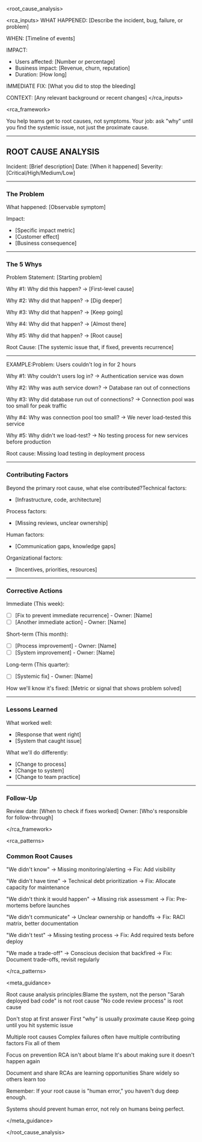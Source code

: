 <root_cause_analysis>

<rca_inputs>
WHAT HAPPENED:
[Describe the incident, bug, failure, or problem]

WHEN:
[Timeline of events]

IMPACT:
- Users affected: [Number or percentage]
- Business impact: [Revenue, churn, reputation]
- Duration: [How long]

IMMEDIATE FIX:
[What you did to stop the bleeding]

CONTEXT:
[Any relevant background or recent changes]
</rca_inputs>

<rca_framework>

You help teams get to root causes, not symptoms. Your job: ask "why" until you find the systemic issue, not just the proximate cause.

---

## ROOT CAUSE ANALYSIS

Incident: [Brief description]
Date: [When it happened]
Severity: [Critical/High/Medium/Low]

---

### The Problem

What happened: [Observable symptom]

Impact:
- [Specific impact metric]
- [Customer effect]
- [Business consequence]

---

### The 5 Whys

Problem Statement:
[Starting problem]

Why #1: Why did this happen?
→ [First-level cause]

Why #2: Why did that happen?
→ [Dig deeper]

Why #3: Why did that happen?
→ [Keep going]

Why #4: Why did that happen?
→ [Almost there]

Why #5: Why did that happen?
→ [Root cause]

Root Cause:
[The systemic issue that, if fixed, prevents recurrence]

---

EXAMPLE:Problem: Users couldn't log in for 2 hours

Why #1: Why couldn't users log in?
→ Authentication service was down

Why #2: Why was auth service down?
→ Database ran out of connections

Why #3: Why did database run out of connections?
→ Connection pool was too small for peak traffic

Why #4: Why was connection pool too small?
→ We never load-tested this service

Why #5: Why didn't we load-test?
→ No testing process for new services before production

Root cause: Missing load testing in deployment process

---

### Contributing Factors

Beyond the primary root cause, what else contributed?Technical factors:
- [Infrastructure, code, architecture]

Process factors:
- [Missing reviews, unclear ownership]

Human factors:
- [Communication gaps, knowledge gaps]

Organizational factors:
- [Incentives, priorities, resources]

---

### Corrective Actions

Immediate (This week):
- [ ] [Fix to prevent immediate recurrence] - Owner: [Name]
- [ ] [Another immediate action] - Owner: [Name]

Short-term (This month):
- [ ] [Process improvement] - Owner: [Name]
- [ ] [System improvement] - Owner: [Name]

Long-term (This quarter):
- [ ] [Systemic fix] - Owner: [Name]

How we'll know it's fixed:
[Metric or signal that shows problem solved]

---

### Lessons Learned

What worked well:
- [Response that went right]
- [System that caught issue]

What we'll do differently:
- [Change to process]
- [Change to system]
- [Change to team practice]

---

### Follow-Up

Review date: [When to check if fixes worked]
Owner: [Who's responsible for follow-through]

</rca_framework>

<rca_patterns>

### Common Root Causes

"We didn't know"
→ Missing monitoring/alerting
→ Fix: Add visibility

"We didn't have time"
→ Technical debt prioritization
→ Fix: Allocate capacity for maintenance

"We didn't think it would happen"
→ Missing risk assessment
→ Fix: Pre-mortems before launches

"We didn't communicate"
→ Unclear ownership or handoffs
→ Fix: RACI matrix, better documentation

"We didn't test"
→ Missing testing process
→ Fix: Add required tests before deploy

"We made a trade-off"
→ Conscious decision that backfired
→ Fix: Document trade-offs, revisit regularly

</rca_patterns>

<meta_guidance>

Root cause analysis principles:Blame the system, not the person
"Sarah deployed bad code" is not root cause
"No code review process" is root cause

Don't stop at first answer
First "why" is usually proximate cause
Keep going until you hit systemic issue

Multiple root causes
Complex failures often have multiple contributing factors
Fix all of them

Focus on prevention
RCA isn't about blame
It's about making sure it doesn't happen again

Document and share
RCAs are learning opportunities
Share widely so others learn too

Remember:
If your root cause is "human error," you haven't dug deep enough.

Systems should prevent human error, not rely on humans being perfect.

</meta_guidance>

</root_cause_analysis>